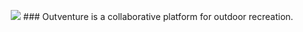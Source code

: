 <p align="center">
<img src ="https://res.cloudinary.com/dx1s7kdgz/image/upload/v1494039279/symbolWhite_ifikl5.png" />
### Outventure is a collaborative platform for outdoor recreation. 
</p>





